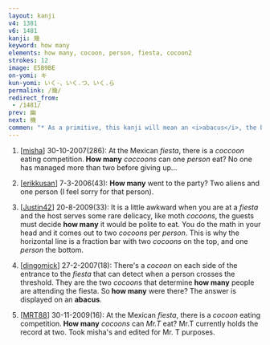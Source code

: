 ```yaml
---
layout: kanji
v4: 1381
v6: 1481
kanji: 幾
keyword: how many
elements: how many, cocoon, person, fiesta, cocoon2
strokes: 12
image: E5B9BE
on-yomi: キ
kun-yomi: いく-、いく.つ、いく.ら
permalink: /幾/
redirect_from:
 - /1481/
prev: 幽
next: 機
commen: "* As a primitive, this kanji will mean an <i>abacus</i>, the bead-instrument used in the Orient to calculate <i>how many</i>."
---
```


1) [<a href="http://kanji.koohii.com/profile/misha">misha</a>] 30-10-2007(286): At the Mexican <em>fiesta</em>, there is a <em>coccoon</em> eating competition.<strong> How many</strong> <em>coccoons</em> can one <em>person</em> eat? No one has managed more than two before giving up...

2) [<a href="http://kanji.koohii.com/profile/erikkusan">erikkusan</a>] 7-3-2006(43): <strong>How many</strong> went to the party? Two aliens and one person (I feel sorry for that person).

3) [<a href="http://kanji.koohii.com/profile/Justin42">Justin42</a>] 20-8-2009(33): It is a little awkward when you are at a <em>fiesta</em> and the host serves some rare delicacy, like moth <em>cocoons</em>, the guests must decide <strong>how many</strong> it would be polite to eat. You do the math in your head and it comes out to two <em>cocoons</em> per <em>person</em>. This is why the horizontal line is a fraction bar with two <em>cocoons</em> on the top, and one <em>person</em> the bottom.

4) [<a href="http://kanji.koohii.com/profile/dingomick">dingomick</a>] 27-2-2007(18): There&#039;s a <em>cocoon</em> on each side of the entrance to the <em>fiesta</em> that can detect when a person crosses the threshold. They are the two <em>cocoon</em>s that determine <strong>how many</strong> people are attending the fiesta. So<strong> how many</strong> were there? The answer is displayed on an <strong>abacus</strong>.

5) [<a href="http://kanji.koohii.com/profile/MRT88">MRT88</a>] 30-11-2009(16): At the Mexican <em>fiesta</em>, there is a <em>cocoon</em> eating competition.<strong> How many</strong> <em>cocoons</em> can <em>Mr.T</em> eat? Mr.T currently holds the record at two. Took misha&#039;s and edited for Mr. T purposes.


